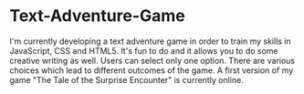 # Text-Adventure-Game

I'm currently developing a text adventure game in order to train my skills in JavaScript, CSS and HTML5. It's fun to do and it allows you to do some creative writing as well. Users can select only one option. There are various choices which lead to different outcomes of the game. A first version of my game "The Tale of the Surprise Encounter" is currently online.
